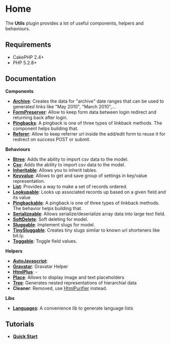Home
====

The **Utils** plugin provides a lot of useful components, helpers and behaviours.

Requirements
------------

* CakePHP 2.4+
* PHP 5.2.8+

Documentation
-------------

**Components**

* **[Archive](Documentation/Components/Archive-Component.md)**: Creates the data for "archive" date ranges that can be used to generated links like "May 2010", "March 2010",...
* **[FormPreserver](Documentation/Components/Form-Preserver-Component.md)**: Allow to keep form data between login redirect and returning back after login.
* **[Pingbacks](Documentation/Components/Pingbacks-Component.md)**: A pingback is one of three types of linkback methods. The component helps building that.
* **[Referer](Documentation/Components/Referer-Component.md)**: Allow to keep referrer url inside the add/edit form to reuse it for redirect on success POST or submit.

**Behaviours**

* **[Btree](Documentation/Behaviors/Btree-Behavior.md)**: Adds the ability to import csv data to the model.
* **[Csv](Documentation/Behaviors/Csv-Behavior.md)**: Adds the ability to import csv data to the model.
* **[Inheritable](Documentation/Behaviors/Inheritable-Behavior.md)**: Allows you to inherit tables.
* **[Keyvalue](Documentation/Behaviors/Keyvalue-Behavior.md)**: Allows to get and save group of settings in key/value representation.
* **[List](Documentation/Behaviors/List-Behavior.md)**: Provides a way to make a set of records ordered.
* **[Lookupable](Documentation/Behaviors/Lookupable-Behavior.md)**: Looks up associated records up based on a given field and its value
* **[Pingbackable](Documentation/Behaviors/Pingbackable-Behavior.md)**: A pingback is one of three types of linkback methods. The behavior helps building that.
* **[Serializeable](Documentation/Behaviors/Serializeable-Behavior.md)**: Allows serialize/deserialize array data into large text field.
* **[SoftDelete](Documentation/Behaviors/Soft-Delete-Behavior.md)**: Soft deleting for model.
* **[Sluggable](Documentation/Behaviors/Sluggable-Behavior.md)**: Implement slugs for model.
* **[TinySluggable](Documentation/Behaviors/Tiny-Sluggable-Behavior.md)**: Creates tiny slugs similar to known url shorteners like bit.ly.
* **[Toggable](Documentation/Behaviors/Toggleable-Behavior.md)**: Toggle field values.

**Helpers**

* **[AutoJavascript](Documentation/Helpers/Auto-Javascript-Helper.md)**:
* **[Gravatar](Documentation/Helpers/Gravatar-Helper.md)**: Gravatar Helper
* **[HtmlPlus](Documentation/Helpers/Html-Plus-Helper.md)**: -
* **[Place](Documentation/Helpers/Place-Helper.md)**: Allows to display image and text placeholders
* **[Tree](Documentation/Helpers/Tree-Helper.md)**: Generates nested representations of hierarchial data
* **Cleaner**: Removed, use [HtmlPurifier](https://github.com/burzum/cakephp-html-purifier) instead.

**Libs**

* **[Languages](Documentation/Libs/Languages.md)**: A convenience lib to generate language lists

Tutorials
---------

* **[Quick Start](Tutorials/Quick-Start.md)**

